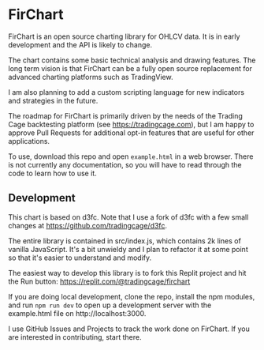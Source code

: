 # FirChart

FirChart is an open source charting library for OHLCV data. It is in early development and the API is likely to change.

The chart contains some basic technical analysis and drawing features. The long term vision is that FirChart can be a fully open source replacement for advanced charting platforms such as TradingView.

I am also planning to add a custom scripting language for new indicators and strategies in the future.

The roadmap for FirChart is primarily driven by the needs of the Trading Cage backtesting platform (see https://tradingcage.com), but I am happy to approve Pull Requests for additional opt-in features that are useful for other applications.

To use, download this repo and open `example.html` in a web browser. There is not currently any documentation, so you will have to read through the code to learn how to use it.

## Development

This chart is based on d3fc. Note that I use a fork of d3fc with a few small changes at https://github.com/tradingcage/d3fc.

The entire library is contained in src/index.js, which contains 2k lines of vanilla JavaScript. It's a bit unwieldy and I plan to refactor it at some point so that it's easier to understand and modify.

The easiest way to develop this library is to fork this Replit project and hit the Run button: https://replit.com/@tradingcage/firchart

If you are doing local development, clone the repo, install the npm modules, and run `npm run dev` to open up a development server with the example.html file on http://localhost:3000.

I use GitHub Issues and Projects to track the work done on FirChart. If you are interested in contributing, start there.

